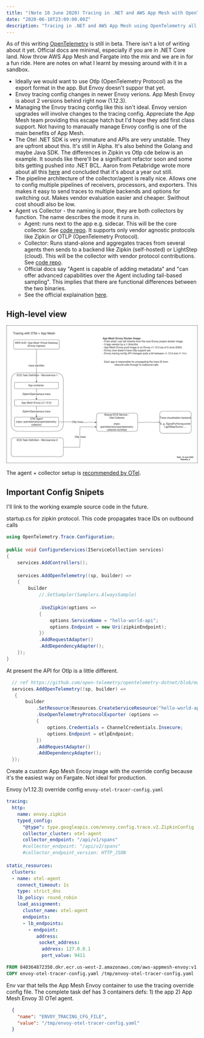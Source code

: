 ```yaml
---
title: "(Note 10 June 2020) Tracing in .NET and AWS App Mesh with OpenTelemetry"
date: "2020-06-10T23:09:00.00Z"
description: "Tracing in .NET and AWS App Mesh using OpenTelemetry all runing in AWS Fargate."
---
```


As of this writing [OpenTelemetry](opentelemetry.io) is still in beta. There isn't a lot of writing about it yet. Official docs are minimal, especially if you are in .NET Core land. Now throw AWS App Mesh and Fargate into the mix and we are in for a fun ride. Here are notes on what I learnt by messing around with it in a sandbox.

- Ideally we would want to use Otlp (OpenTelemetry Protocol) as the export format in the app. But Envoy doesn't suppor that yet.
- Envoy tracing config changes in newer Envoy verions. App Mesh Envoy is about 2 versions behind right now (1.12.3).
- Managing the Envoy tracing config like this isn't ideal. Envoy version upgrades will involve changes to the tracing config. Appreciate the App Mesh team providing this escape hatch but I'd hope they add first class support. Not having to manaually manage Envoy config is one of the main benefits of App Mesh.
- The Otel .NET SDK is very immature and APIs are very unstable. They are upfront about this. It's still in Alpha. It's also behind the Golang and maybe Java SDK. The differences in Zipkin vs Otlp cde below is an example. It sounds like there'll be a significant refactor soon and some bits getting pushed into .NET BCL. Aaron from Petabridge wrote more about all this [here](https://petabridge.com/blog/state-opentelemetry-dotnet/) and concluded that it's about a year out still.
- The pipeline architecture of the collector/agent is really nice. Allows one to config multiple pipelines of receivers, processors, and exporters. This makes it easy to send traces to multiple backends and options for switching out. Makes vendor evaluation easier and cheaper. Swithout cost shoudl also be low.
- Agent vs Collector - the naming is poor, they are both collectors by function. The name describes the mode it runs in.
  - Agent: runs next to the app e.g. sidecar. This will be the core collector. See [code repo](https://github.com/open-telemetry/opentelemetry-collector). It supports only vendor agnostic protocols like Zipkin or OTLP (OpenTelemetry Protocol).
  - Collector: Runs stand-alone and aggregates traces from several agents then sends to a backend like Zipkin (self-hosted) or LightStep (cloud). This will be the collector with vendor protocol contributions. See [code repo](https://github.com/open-telemetry/opentelemetry-collector-contrib). 
  - Official docs say "Agent is capable of adding metadata" and "can offer advanced capabilities over the Agent including tail-based sampling". This implies that there are functional differences between the two binaries.
  - See the official explaination [here](https://opentelemetry.io/docs/collector/about/).


## High-level view

![image](./otel-appmesh-arch.jpg)

The agent + collector setup is [recommended by OTel](https://opentelemetry.io/docs/collector/about/).



## Important Config Snipets
I'll link to the working example source code in the future. 

startup.cs for zipkin protocol.
This code propagates trace IDs on outbound calls
```csharp
using OpenTelemetry.Trace.Configuration; 

public void ConfigureServices(IServiceCollection services)
{
    services.AddControllers();

    services.AddOpenTelemetry((sp, builder) =>
    {
        builder
            //.SetSampler(Samplers.AlwaysSample)
            
            .UseZipkin(options =>
            {
                options.ServiceName = "hello-world-api";
                options.Endpoint = new Uri(zipkinEndpoint);
            })
            .AddRequestAdapter()
            .AddDependencyAdapter(); 
    });
}
```

At present the API for Otlp is a little different.
```csharp
  // ref https://github.com/open-telemetry/opentelemetry-dotnet/blob/master/src/OpenTelemetry.Exporter.OpenTelemetryProtocol/TracerBuilderExtensions.cs
  services.AddOpenTelemetry((sp, builder) =>
   {
       builder
           .SetResource(Resources.CreateServiceResource("hello-world-api"))
           .UseOpenTelemetryProtocolExporter (options =>
           {
               options.Credentials = ChannelCredentials.Insecure;
               options.Endpoint = otlpEndpoint;
           })
           .AddRequestAdapter()
           .AddDependencyAdapter(); 
  });
```

Create a custom App Mesh Encoy image with the override config because it's the easiest way on Fargate. Not ideal for production.

Envoy (v1.12.3) override config `envoy-otel-tracer-config.yaml`
```yaml
tracing:
  http:
    name: envoy.zipkin
    typed_config:
      "@type": type.googleapis.com/envoy.config.trace.v2.ZipkinConfig
      collector_cluster: otel-agent
      collector_endpoint: "/api/v1/spans"
      #collector_endpoint: "/api/v2/spans"
      #collector_endpoint_version: HTTP_JSON

static_resources:
  clusters:
  - name: otel-agent
    connect_timeout: 1s
    type: strict_dns
    lb_policy: round_robin
    load_assignment:
      cluster_name: otel-agent
      endpoints:
      - lb_endpoints:
        - endpoint:
           address:
            socket_address:
             address: 127.0.0.1
             port_value: 9411
```


```dockerfile
FROM 840364872350.dkr.ecr.us-west-2.amazonaws.com/aws-appmesh-envoy:v1.12.3.0-prod
COPY envoy-otel-tracer-config.yaml /tmp/envoy-otel-tracer-config.yaml
```

Env var that tells the App Mesh Envoy container to use the tracing override config file. The complete task def has 3 containers defs: 1) the app 2) App Mesh Envoy 3) OTel agent. 
```json
  {
    "name": "ENVOY_TRACING_CFG_FILE",
    "value": "/tmp/envoy-otel-tracer-config.yaml"
  }
```

